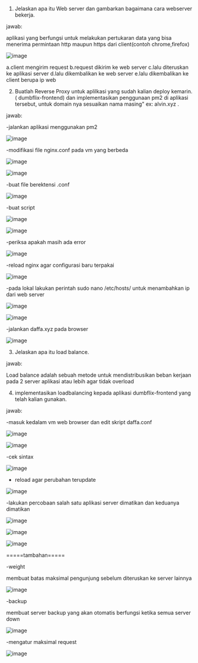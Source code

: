 1. Jelaskan apa itu Web server dan gambarkan bagaimana cara webserver bekerja.

jawab:

aplikasi yang berfungsi untuk melakukan pertukaran data yang bisa menerima permintaan http maupun https dari client(contoh chrome,firefox)

![image](https://github.com/user-attachments/assets/3a31dfd7-b058-4997-b0b6-7acf4ad6f623)

a.client mengirim request
b.request dikirim ke web server
c.lalu diteruskan ke aplikasi server
d.lalu dikembalikan ke web server
e.lalu dikembalikan ke client berupa ip web

2. Buatlah Reverse Proxy untuk aplilkasi yang sudah kalian deploy kemarin. ( dumbflix-frontend) dan implementasikan penggunaan pm2 di aplikasi tersebut, untuk domain nya sesuaikan nama masing" ex: alvin.xyz .

jawab:

-jalankan aplikasi menggunakan pm2

![image](https://github.com/user-attachments/assets/05458b1c-2caa-4ea5-85c5-08cd020d6dff)

-modifikasi file nginx.conf pada vm yang berbeda

![image](https://github.com/user-attachments/assets/53af1554-f8f3-4595-975e-cf607d8d82e2)

![image](https://github.com/user-attachments/assets/738463db-138e-4e4f-9594-157305889e15)

-buat file berektensi .conf

![image](https://github.com/user-attachments/assets/3e58a7c3-3180-4650-b1f7-01e79f07c312)

-buat script

![image](https://github.com/user-attachments/assets/03789597-9f2a-4a74-9834-13c737c42e4f)

![image](https://github.com/user-attachments/assets/c5107e60-1516-4329-89b1-0b11c5824d98)

-periksa apakah masih ada error

![image](https://github.com/user-attachments/assets/3dd8d3fd-3e16-40b6-bbd4-2773f593b0c2)

-reload nginx agar configurasi baru terpakai

![image](https://github.com/user-attachments/assets/a3fee060-6c07-41b9-bbe6-03c8956d851e)

-pada lokal lakukan perintah sudo nano /etc/hosts/ untuk menambahkan ip dari web server

![image](https://github.com/user-attachments/assets/cde6e8e3-a218-4921-b4f2-27083ee9c47f)

![image](https://github.com/user-attachments/assets/25277548-2800-4f0a-8dae-9fe16542d218)

-jalankan daffa.xyz pada browser

![image](https://github.com/user-attachments/assets/52d7eb76-e11e-4f49-b3ff-6793538cc83d)

3. Jelaskan apa itu load balance.

jawab:

Load balance adalah sebuah metode untuk mendistribusikan beban kerjaan pada 2 server aplikasi atau lebih agar tidak overload

4. implementasikan loadbalancing kepada aplikasi  dumbflix-frontend yang telah kalian gunakan.

jawab:

-masuk kedalam vm web browser dan edit skript daffa.conf

![image](https://github.com/user-attachments/assets/144d213d-4e12-4233-a0c1-0fa3b3f7d919)

![image](https://github.com/user-attachments/assets/1f9b5ccb-9b6c-4e5b-bf10-d82788e173d8)

-cek sintax

![image](https://github.com/user-attachments/assets/57b723fc-6ae5-4733-a557-4ac1a5d8a8e3)

- reload agar perubahan terupdate

![image](https://github.com/user-attachments/assets/a302b28f-bc22-4a9c-b12f-738ad75e96f6)

-lakukan percobaan salah satu aplikasi server dimatikan dan keduanya dimatikan

![image](https://github.com/user-attachments/assets/d8d9ee1d-3c14-4555-b064-8374fbbd25a1)

![image](https://github.com/user-attachments/assets/251e573d-d36f-4ad2-8bb7-8fc0b9e7fddf)

![image](https://github.com/user-attachments/assets/e8e3bfa5-9af9-43da-993d-28ee1d0e2e79)

=====tambahan=====

-weight

membuat batas maksimal pengunjung sebelum diteruskan ke server lainnya

![image](https://github.com/user-attachments/assets/8d389433-20aa-4590-b6a9-76daa617dcaf)

-backup

membuat server backup yang akan otomatis berfungsi ketika semua server down

![image](https://github.com/user-attachments/assets/e73e74bc-8e4a-4ac9-81d1-b2bb19d77fbb)

-mengatur maksimal request

![image](https://github.com/user-attachments/assets/57ca41e2-a905-4095-8891-9375dccd58ef)








